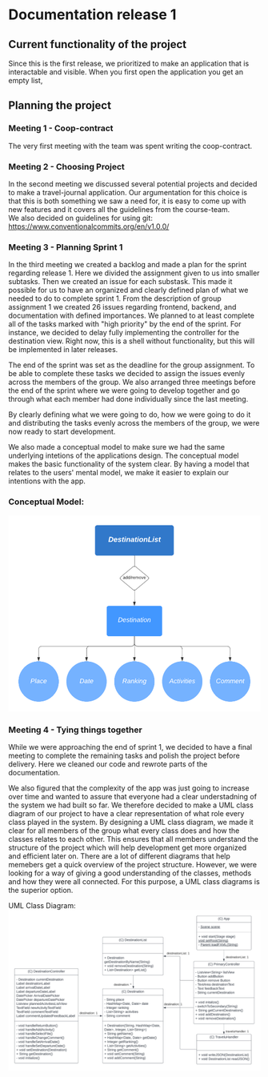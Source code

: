 # Documentation release 1

## Current functionality of the project
Since this is the first release, we prioritized to make an application that is interactable and visible. When you first open the application you get an empty list,

## Planning the project

### Meeting 1 - Coop-contract
The very first meeting with the team was spent writing the coop-contract.  

### Meeting 2 - Choosing Project
In the second meeting we discussed several potential projects and decided to make a travel-journal application. Our argumentation for this choice is that this is both something we saw a need for, it is easy to come up with new features and it covers all the guidelines from the course-team.  
We also decided on guidelines for using git:
https://www.conventionalcommits.org/en/v1.0.0/


### Meeting 3 - Planning Sprint 1
In the third meeting we created a backlog and made a plan for the sprint regarding release 1. Here we divided the assignment given to us into smaller subtasks. Then we created an issue for each substask. This made it possible for us to have an organized and clearly defined plan of what we needed to do to complete sprint 1. From the description of group assignment 1 we created 26 issues regarding frontend, backend, and documentation with defined importances. We planned to at least complete all of the tasks marked with "high priority" by the end of the sprint. For instance, we decided to delay fully implementing the controller for the destination view. Right now, this is a shell without functionality, but this will be implemented in later releases.

The end of the sprint was set as the deadline for the group assignment. To be able to complete these tasks we decided to assign the issues evenly across the members of the group. We also arranged three meetings before the end of the sprint where we were going to develop together and go through what each member had done individually since the last meeting.

By clearly defining what we were going to do, how we were going to do it and distributing the tasks evenly across the members of the group, we were now ready to start development.

We also made a conceptual model to make sure we had the same underlying intetions of the applications design. The conceptual model makes the basic functionality of the system clear. By having a model that relates to the users' mental model, we make it easier to explain our intentions with the app.

### Conceptual Model:
![image info](/pictures/ConceptualModel.png)


### Meeting 4 - Tying things together
While we were approaching the end of sprint 1, we decided to have a final meeting to complete the remaining tasks and polish the project before delivery. Here we cleaned our code and rewrote parts of the documentation.

We also figured that the complexity of the app was just going to increase over time and wanted to assure that everyone had a clear understadning of the system we had built so far. We therefore decided to make a UML class diagram of our project to have a clear representation of what role every class played in the system. By designing a UML class diagram, we made it clear for all members of the group what every class does and how the classes relates to each other. This ensures that all members understand the structure of the project which will help development get more organized and efficient later on. There are a lot of different diagrams that help memebers get a quick overview of the project structure. However, we were looking for a way of giving a good understanding of the classes, methods and how they were all connected. For this purpose, a UML class diagrams is the superior option.

UML Class Diagram:
![image info](/pictures/ClassDiagram.png)